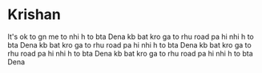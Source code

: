 # Krishan
It's ok to gn me to nhi h to bta Dena kb bat kro ga to rhu road pa hi nhi h to bta Dena kb bat kro ga to rhu road pa hi nhi h to bta Dena kb bat kro ga to rhu road pa hi nhi h to bta Dena kb bat kro ga to rhu road pa hi nhi h to bta Dena 
